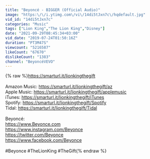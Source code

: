 ```yaml
---
title: "Beyoncé - BIGGER (Official Audio)"
image: "https:\/\/i.ytimg.com\/vi\/14di5tJxn7c\/hqdefault.jpg"
vid_id: "14di5tJxn7c"
categories: "Music"
tags: ["Lion King","The Lion King","Disney"]
date: "2021-09-29T08:45:34+03:00"
vid_date: "2019-07-24T01:50:16Z"
duration: "PT3M47S"
viewcount: "5216587"
likeCount: "67670"
dislikeCount: "1383"
channel: "BeyoncéVEVO"
---
```

{% raw %}<a rel="nofollow" target="blank" href="https://smarturl.it/lionkingthegift">https://smarturl.it/lionkingthegift</a><br /> <br />Amazon Music: <a rel="nofollow" target="blank" href="https://smarturl.it/lionkingthegift/az">https://smarturl.it/lionkingthegift/az</a><br />Apple Music: <a rel="nofollow" target="blank" href="https://smarturl.it/lionkingthegift/applemusic">https://smarturl.it/lionkingthegift/applemusic</a><br />iTunes: <a rel="nofollow" target="blank" href="https://smarturl.it/lionkingthegift/iTunes">https://smarturl.it/lionkingthegift/iTunes</a><br />Spotify: <a rel="nofollow" target="blank" href="https://smarturl.it/lionkingthegift/Spotify">https://smarturl.it/lionkingthegift/Spotify</a><br />Tidal: <a rel="nofollow" target="blank" href="https://smarturl.it/lionkingthegift/Tidal">https://smarturl.it/lionkingthegift/Tidal</a><br /> <br />Beyoncé:<br /><a rel="nofollow" target="blank" href="https://www.Beyonce.com">https://www.Beyonce.com</a><br /><a rel="nofollow" target="blank" href="https://www.instagram.com/Beyonce">https://www.instagram.com/Beyonce</a><br /><a rel="nofollow" target="blank" href="https://twitter.com/Beyonce">https://twitter.com/Beyonce</a><br /><a rel="nofollow" target="blank" href="https://www.facebook.com/Beyonce">https://www.facebook.com/Beyonce</a>  <br /> <br />#Beyonce #TheLionKing #TheGift{% endraw %}

